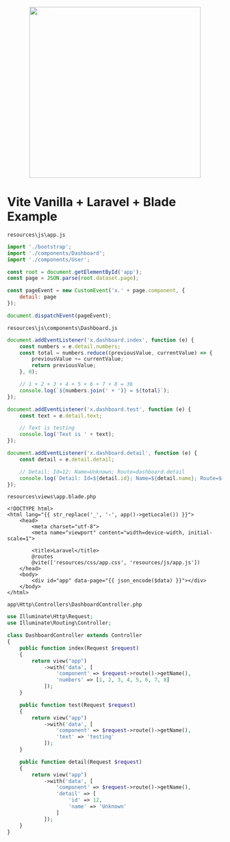 <p align="center"><a href="https://laravel.com" target="_blank"><img src="https://raw.githubusercontent.com/laravel/art/master/logo-lockup/5%20SVG/2%20CMYK/1%20Full%20Color/laravel-logolockup-cmyk-red.svg" width="400"></a></p>

# Vite Vanilla + Laravel + Blade Example

`resources\js\app.js`
```js
import './bootstrap';
import './components/Dashboard';
import './components/User';

const root = document.getElementById('app');
const page = JSON.parse(root.dataset.page);

const pageEvent = new CustomEvent('x.' + page.component, {
    detail: page
});

document.dispatchEvent(pageEvent);
```

`resources\js\components\Dashboard.js`
```js
document.addEventListener('x.dashboard.index', function (e) {
    const numbers = e.detail.numbers;
    const total = numbers.reduce((previousValue, currentValue) => {
        previousValue += currentValue;
        return previousValue;
    }, 0);

    // 1 + 2 + 3 + 4 + 5 + 6 + 7 + 8 = 36
    console.log(`${numbers.join(' + ')} = ${total}`);
});

document.addEventListener('x.dashboard.test', function (e) {
    const text = e.detail.text;

    // Text is testing
    console.log('Text is ' + text);
});

document.addEventListener('x.dashboard.detail', function (e) {
    const detail = e.detail.detail;

    // Detail: Id=12; Name=Unknown; Route=dashboard.detail
    console.log(`Detail: Id=${detail.id}; Name=${detail.name}; Route=${route().current()}`);
});
```

`resources\views\app.blade.php`
```
<!DOCTYPE html>
<html lang="{{ str_replace('_', '-', app()->getLocale()) }}">
    <head>
        <meta charset="utf-8">
        <meta name="viewport" content="width=device-width, initial-scale=1">

        <title>Laravel</title>
        @routes
        @vite(['resources/css/app.css', 'resources/js/app.js'])
    </head>
    <body>
        <div id="app" data-page="{{ json_encode($data) }}"></div>
    </body>
</html>
```

`app\Http\Controllers\DashboardController.php`
```php
use Illuminate\Http\Request;
use Illuminate\Routing\Controller;

class DashboardController extends Controller
{
    public function index(Request $request)
    {
        return view("app")
            ->with('data', [
                'component' => $request->route()->getName(),
                'numbers' => [1, 2, 3, 4, 5, 6, 7, 8]
            ]);
    }

    public function test(Request $request)
    {
        return view("app")
            ->with('data', [
                'component' => $request->route()->getName(),
                'text' => 'testing'
            ]);
    }

    public function detail(Request $request)
    {
        return view("app")
            ->with('data', [
                'component' => $request->route()->getName(),
                'detail' => [
                    'id' => 12,
                    'name' => 'Unknown'
                ]
            ]);
    }
}
```